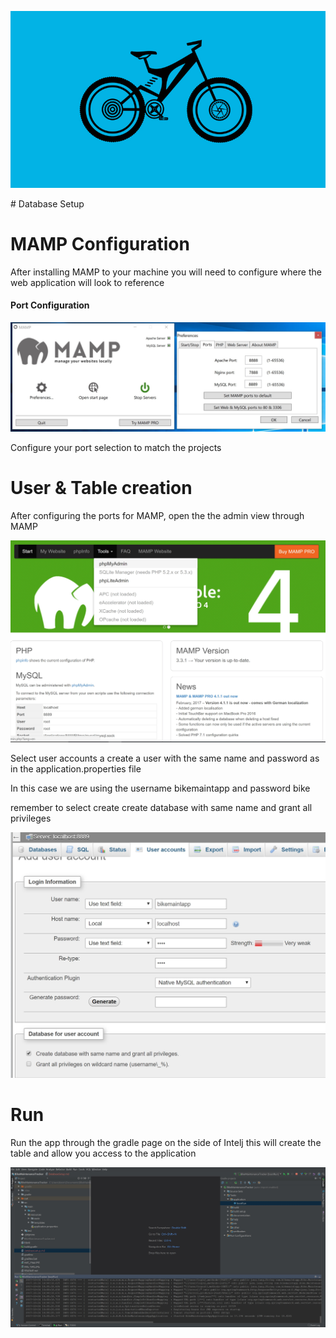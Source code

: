 <p align="center"><img src="https://github.com/alarconm/BikeMaintenanceTracker/blob/master/DocFiles/ReadMe_logo.jpg?raw=true"></p>
# Database Setup

# MAMP Configuration
<p>After installing MAMP to your machine you will need to configure where the web application will look to reference</p>
<h4>Port Configuration</h4>
<p align="center"><img src="https://github.com/alarconm/BikeMaintenanceTracker/blob/master/DocFiles/Mamp_Port_Config.jpg?raw=true"></p>
<p>Configure your port selection to match the projects</p>

# User & Table creation
<p>After configuring the ports for MAMP, open the the admin view through MAMP</p>
<p align="center"><img src="https://github.com/alarconm/BikeMaintenanceTracker/blob/master/DocFiles/MAMP_Admin.jpg?raw=true"></p>
<p>Select user accounts a create a user with the same name and password as in the application.properties file</p>
<p>In this case we are using the username bikemaintapp and password bike</p>
<p>remember to select create create database with same name and grant all privileges</p>
<p align="center"><img src="https://github.com/alarconm/BikeMaintenanceTracker/blob/master/DocFiles/User_Creation.jpg?raw=true"></p>

# Run
<p>Run the app through the gradle page on the side of Intelj this will create the table and allow you access to the application</p>
<p align="center"><img src="https://github.com/alarconm/BikeMaintenanceTracker/blob/master/DocFiles/Run_Table_Creation.jpg?raw=true"></p>
